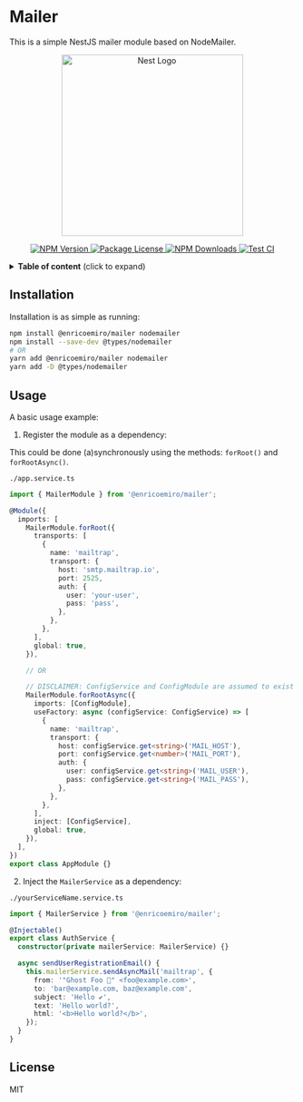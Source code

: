 # Mailer

This is a simple NestJS mailer module based on NodeMailer.

<p align="center">
  <a href="http://nestjs.com/">
    <img src="https://nestjs.com/img/logo_text.svg" width="320" alt="Nest Logo">
  </a>
</p>

<p align="center">
  <a href="https://www.npmjs.com/package/@enricoemiro/mailer">
    <img src="https://img.shields.io/npm/v/@enricoemiro/mailer.svg" alt="NPM Version" />
  </a>

  <a href="https://www.npmjs.com/package/@enricoemiro/mailer">
    <img src="https://img.shields.io/npm/l/@enricoemiro/mailer.svg" alt="Package License" />
  </a>

  <a href="https://www.npmjs.com/package/@enricoemiro/mailer">
    <img src="https://img.shields.io/npm/dm/@enricoemiro/mailer" alt="NPM Downloads" />
  </a>

  <a href="https://www.npmjs.com/package/@enricoemiro/mailer">
    <img src="https://github.com/enricoemiro/mailer/actions/workflows/test.yml/badge.svg" alt="Test CI" />
  </a>
</p>

<details>
  <summary>
    <strong>Table of content</strong> (click to expand)
  </summary>

- [Installation](#installation)
- [Usage](#usage)
- [License](#license)
</details>

## Installation

Installation is as simple as running:

```sh
npm install @enricoemiro/mailer nodemailer
npm install --save-dev @types/nodemailer
# OR
yarn add @enricoemiro/mailer nodemailer
yarn add -D @types/nodemailer
```

## Usage

A basic usage example:

1. Register the module as a dependency:

This could be done (a)synchronously using the methods: `forRoot()` and `forRootAsync()`.

`./app.service.ts`

```ts
import { MailerModule } from '@enricoemiro/mailer';

@Module({
  imports: [
    MailerModule.forRoot({
      transports: [
        {
          name: 'mailtrap',
          transport: {
            host: 'smtp.mailtrap.io',
            port: 2525,
            auth: {
              user: 'your-user',
              pass: 'pass',
            },
          },
        },
      ],
      global: true,
    }),

    // OR

    // DISCLAIMER: ConfigService and ConfigModule are assumed to exist
    MailerModule.forRootAsync({
      imports: [ConfigModule],
      useFactory: async (configService: ConfigService) => [
        {
          name: 'mailtrap',
          transport: {
            host: configService.get<string>('MAIL_HOST'),
            port: configService.get<number>('MAIL_PORT'),
            auth: {
              user: configService.get<string>('MAIL_USER'),
              pass: configService.get<string>('MAIL_PASS'),
            },
          },
        },
      ],
      inject: [ConfigService],
      global: true,
    }),
  ],
})
export class AppModule {}
```

2. Inject the `MailerService` as a dependency:

`./yourServiceName.service.ts`

```ts
import { MailerService } from '@enricoemiro/mailer';

@Injectable()
export class AuthService {
  constructor(private mailerService: MailerService) {}

  async sendUserRegistrationEmail() {
    this.mailerService.sendAsyncMail('mailtrap', {
      from: '"Ghost Foo 👻" <foo@example.com>',
      to: 'bar@example.com, baz@example.com',
      subject: 'Hello ✔',
      text: 'Hello world?',
      html: '<b>Hello world?</b>',
    });
  }
}
```

## License

MIT
